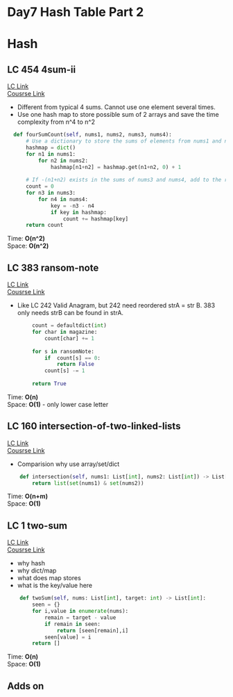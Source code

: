 # Day7 Hash Table Part 2
# Hash

## LC 454 4sum-ii
[LC Link](https://leetcode.com/problems/4sum-ii/description/)   
[Cousrse Link](https://programmercarl.com/0454.%E5%9B%9B%E6%95%B0%E7%9B%B8%E5%8A%A0II.html)
- Different from typical 4 sums. Cannot use one element several times.
- Use one hash map to store possible sum of 2 arrays and save the time complexity from n^4 to n^2

```python
  def fourSumCount(self, nums1, nums2, nums3, nums4):
      # Use a dictionary to store the sums of elements from nums1 and nums2
      hashmap = dict()
      for n1 in nums1:
          for n2 in nums2:
              hashmap[n1+n2] = hashmap.get(n1+n2, 0) + 1
      
      # If -(n1+n2) exists in the sums of nums3 and nums4, add to the result
      count = 0
      for n3 in nums3:
          for n4 in nums4:
              key = -n3 - n4
              if key in hashmap:
                  count += hashmap[key]
      return count


```
Time: **O(n^2)**   
Space: **O(n^2)**


## LC 383 ransom-note
[LC Link](https://leetcode.com/problems/ransom-note/description/)   
[Cousrse Link](https://programmercarl.com/0383.%E8%B5%8E%E9%87%91%E4%BF%A1.html)  
- Like LC 242 Valid Anagram, but 242 need reordered strA = str B. 383 only needs strB can be found in strA.

```python
        count = defaultdict(int)
        for char in magazine:
            count[char] += 1
            
        for s in ransomNote:
            if  count[s] == 0:
                return False
            count[s] -= 1
       
        return True
```
Time: **O(n)**   
Space: **O(1)**  - only lower case letter


## LC 160 intersection-of-two-linked-lists
[LC Link](https://leetcode.com/problems/intersection-of-two-linked-lists/description/)   
[Cousrse Link](https://programmercarl.com/0015.%E4%B8%89%E6%95%B0%E4%B9%8B%E5%92%8C.html)  

- Comparision why use array/set/dict
```python
    def intersection(self, nums1: List[int], nums2: List[int]) -> List[int]:
        return list(set(nums1) & set(nums2))
```
Time: **O(n+m)**   
Space: **O(1)**


## LC 1 two-sum
[LC Link](https://leetcode.com/problems/two-sum/)   
[Cousrse Link](https://programmercarl.com/0001.%E4%B8%A4%E6%95%B0%E4%B9%8B%E5%92%8C.html)  

- why hash
- why dict/map
- what does map stores
- what is the key/value here
```python
    def twoSum(self, nums: List[int], target: int) -> List[int]:
        seen = {}
        for i,value in enumerate(nums):
            remain = target - value
            if remain in seen:
                return [seen[remain],i]
            seen[value] = i
        return []
```
Time: **O(n)**   
Space: **O(1)**


## Adds on
